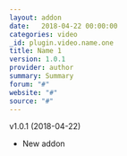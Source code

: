 ```yaml
---
layout: addon
date:   2018-04-22 00:00:00
categories: video
_id: plugin.video.name.one
title: Name 1
version: 1.0.1
provider: author
summary: Summary
forum: "#"
website: "#"
source: "#"
---
```

v1.0.1 (2018-04-22)
- New addon
